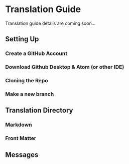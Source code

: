 # Translation Guide
Translation guide details are coming soon...

## Setting Up

### Create a GitHub Account

### Download Github Desktop & Atom (or other IDE)

### Cloning the Repo

### Make a new branch

## Translation Directory

### Markdown

### Front Matter

## Messages





